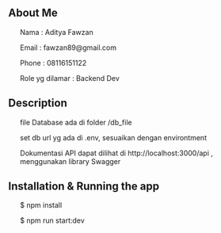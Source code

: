 ## About Me

<p>
<ul>Nama : Aditya Fawzan</ul>
<ul>Email : fawzan89@gmail.com</ul>
<ul>Phone : 08116151122</ul>
<ul>Role yg dilamar : Backend Dev</ul>
</p>

## Description

<p>
<ul>file Database ada di folder /db_file</ul>
<ul>set db url yg ada di .env, sesuaikan dengan environtment</ul>
<ul>Dokumentasi API dapat dilihat di http://localhost:3000/api , menggunakan library Swagger</ul>
</p>

## Installation & Running the app

<p>
<ul>$ npm install</ul>
<ul>$ npm run start:dev</ul>
</p>
